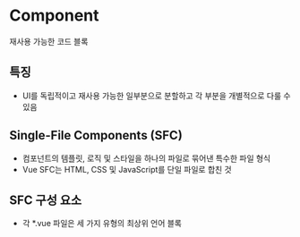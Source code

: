 # Component
재사용 가능한 코드 블록

## 특징
- UI를 독립적이고 재사용 가능한 일부분으로 분할하고 각 부분을 개별적으로 다룰 수 있음

## Single-File Components (SFC)
- 컴포넌트의 템플릿, 로직 및 스타일을 하나의 파일로 묶어낸 특수한 파일 형식
- Vue SFC는 HTML, CSS 및 JavaScript를 단일 파일로 합친 것

## SFC 구성 요소
- 각 *.vue 파일은 세 가지 유형의 최상위 언어 블록 <template>, <script>, <style>으로 구성됨
- 각 *.vue 파일은 최상위 <template> 블록을 하나만 포함할 수 있음
- <script setup> 블록을 하나만 포함할 수 있음 (일반 <script> 제외)
- 컴포넌트의 setup() 함수로 사용되며 컴포넌트의 각 인스턴스에 대해 실행
- 여러 <style> 태그 포함될 수 있음
- scoped가 지정되면 CSS는 현재 컴포넌트에만 적용됨

# SFC build tool
## Vite
프론트 엔드 개발 도구 <br>
⇒ 빠른 개발 환경을 위한 빌드 도구와 개발 서버를 제공

### Build
- 프로젝트의 소스 코드를 최적화하고 번들링하여 배포할 수 있는 형식으로 변환하는 과정
- 개발 중에 사용되는 여러 소스 파일 및 리소스(JavaScript, CSS, 이미지 등)를 최적화된 형태로 조합하여 최종 소프트웨어 제품을 생성하는 것<br>
⇒ Vite는 이러한 빌드 프로세스를 수행하는 데 사용되는 도구

### Vue Project
- `npm create vue@latest` : Vue Project (Application) 생성
- `cd vue-project` : 프로젝트 폴더 이동
- `npm install` : 패키지 설치
- `npm run dev` : Vue 프로젝트 서버 실행

### Node Package Manager (NPM)
Node.js의 기본 패키지 관리자

## 모듈과 번들러
### Module
프로그램을 구성하는 독립적인 코드 블록 (*.js 파일)
- 개발하는 애플리케이션의 크기가 커지고 복잡해지면서 파일 하나에 모든 기능을 담기가 어려워짐
- 따라서 자연스럽게 파일을 여러 개로 분리하여 관리를 하게 되었고, 이때 분리된 각 파일이 바로 모듈<br>
⇒ *.js 파일 하나가 하나의 모듈
- 하지만 점점 더 발전함에 따라 처리해야 하는 JavaScript 모듈의 개수도 극적으로 증가

### Bundler
여러 모듈과 파일 하나(혹은 여러 개)의 번들로 묶어 최적화하여 애플리케이션에서 사용할 수 있게 만들어주는 도구

## 컴포넌트 사용 2단계
1. 컴포넌트 파일 생성
2. 컴포넌트 등록 (import)